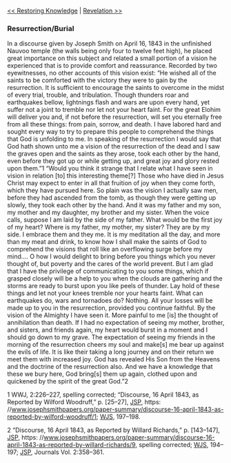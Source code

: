 [<< Restoring Knowledge](Restoring%20Knowledge.md)  |  [Revelation >>](Revelation.md)

### Resurrection/Burial
In a discourse given by Joseph Smith on April 16, 1843 in the unfinished Nauvoo temple (the walls being only four to twelve feet high), he placed great importance on this subject and related a small portion of a vision he experienced that is to provide comfort and reassurance. Recorded by two eyewitnesses, no other accounts of this vision exist: “He wished all of the saints to be comforted with the victory they were to gain by the resurrection. It is sufficient to encourage the saints to overcome in the midst of every trial, trouble, and tribulation. Though thunders roar and earthquakes bellow, lightnings flash and wars are upon every hand, yet suffer not a joint to tremble nor let not your heart faint. For the great Elohim will deliver you and, if not before the resurrection, will set you eternally free from all these things: from pain, sorrow, and death. I have labored hard and sought every way to try to prepare this people to comprehend the things that God is unfolding to me. In speaking of the resurrection I would say that God hath shown unto me a vision of the resurrection of the dead and I saw the graves open and the saints as they arose, took each other by the hand, even before they got up or while getting up, and great joy and glory rested upon them.”1 “Would you think it strange that I relate what I have seen in vision in relation [to] this interesting theme[?] Those who have died in Jesus Christ may expect to enter in all that fruition of joy when they come forth, which they have pursued here. So plain was the vision I actually saw men, before they had ascended from the tomb, as though they were getting up slowly, they took each other by the hand. And it was my father and my son, my mother and my daughter, my brother and my sister. When the voice calls, suppose I am laid by the side of my father. What would be the first joy of my heart? Where is my father, my mother, my sister? They are by my side. I embrace them and they me. It is my meditation all the day, and more than my meat and drink, to know how I shall make the saints of God to comprehend the visions that roll like an overflowing surge before my mind…. O how I would delight to bring before you things which you never thought of, but poverty and the cares of the world prevent. But I am glad that I have the privilege of communicating to you some things, which if grasped closely will be a help to you when the clouds are gathering and the storms are ready to burst upon you like peels of thunder. Lay hold of these things and let not your knees tremble nor your hearts faint. What can earthquakes do, wars and tornadoes do? Nothing. All your losses will be made up to you in the resurrection, provided you continue faithful. By the vision of the Almighty I have seen it. More painful to me [is] the thought of annihilation than death. If I had no expectation of seeing my mother, brother, and sisters, and friends again, my heart would burst in a moment and I should go down to my grave. The expectation of seeing my friends in the morning of the resurrection cheers my soul and make[s] me bear up against the evils of life. It is like their taking a long journey and on their return we meet them with increased joy. God has revealed His Son from the Heavens and the doctrine of the resurrection also. And we have a knowledge that these we bury here, God bring[s] them up again, clothed upon and quickened by the spirit of the great God.”2



1 WWJ, 2:226–227, spelling corrected; “Discourse, 16 April 1843, as Reported by Wilford Woodruff,” p. [25–27], [JSP](#), https: //www.josephsmithpapers.org/paper-summary/discourse-16-april-1843-as-reported-by-wilford-woodruff/1; [WJS](#), 197–198.


2 “Discourse, 16 April 1843, as Reported by Willard Richards,” p. [143–147], [JSP](#), https: //www.josephsmithpapers.org/paper-summary/discourse-16-april-1843-as-reported-by-willard-richards/9, spelling corrected; [WJS](#), 194–197; [JSP](#), Journals Vol. 2:358–361.
